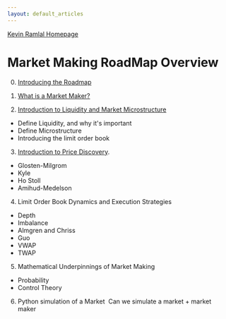 ```yaml
---
layout: default_articles
---
```

[Kevin Ramlal Homepage](https://kevinramlal.github.io)

# Market Making RoadMap Overview

0. [Introducing the Roadmap](./Articles/about_roadmap.md)

1. [What is a Market Maker?](./Articles/Market-Making.md)

2. [Introduction to Liquidity and Market Microstructure](./Articles/Intro-to-Liquidity.md)
- Define Liquidity, and why it's important
- Define Microstructure
- Introducing the limit order book

3. [Introduction to Price Discovery](./Articles/Price-Discovery-Process.md).
- Glosten-Milgrom
- Kyle
- Ho Stoll 
- Amihud-Medelson

4. Limit Order Book Dynamics and Execution Strategies
- Depth
- Imbalance
- Almgren and Chriss
- Guo 
- VWAP
- TWAP

5. Mathematical Underpinnings of Market Making
- Probability
- Control Theory


6. Python simulation of a Market 
Can we simulate a market + market maker
